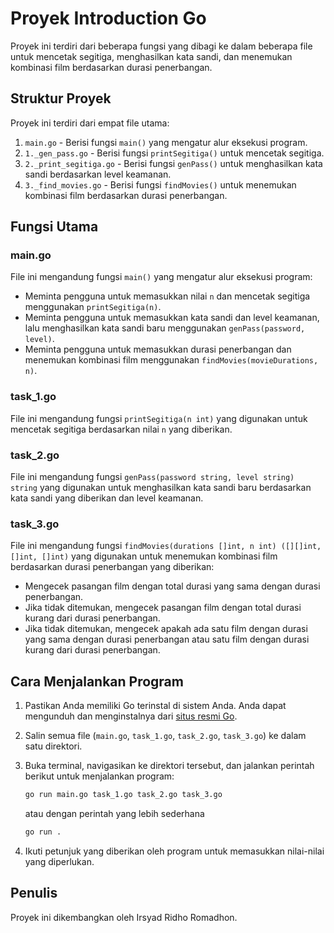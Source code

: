 # Proyek Introduction Go

Proyek ini terdiri dari beberapa fungsi yang dibagi ke dalam beberapa file untuk mencetak segitiga, menghasilkan kata sandi, dan menemukan kombinasi film berdasarkan durasi penerbangan.

## Struktur Proyek

Proyek ini terdiri dari empat file utama:

1. `main.go` - Berisi fungsi `main()` yang mengatur alur eksekusi program.
2. `1._gen_pass.go` - Berisi fungsi `printSegitiga()` untuk mencetak segitiga.
3. `2._print_segitiga.go` - Berisi fungsi `genPass()` untuk menghasilkan kata sandi berdasarkan level keamanan.
4. `3._find_movies.go` - Berisi fungsi `findMovies()` untuk menemukan kombinasi film berdasarkan durasi penerbangan.

## Fungsi Utama

### main.go

File ini mengandung fungsi `main()` yang mengatur alur eksekusi program:

- Meminta pengguna untuk memasukkan nilai `n` dan mencetak segitiga menggunakan `printSegitiga(n)`.
- Meminta pengguna untuk memasukkan kata sandi dan level keamanan, lalu menghasilkan kata sandi baru menggunakan `genPass(password, level)`.
- Meminta pengguna untuk memasukkan durasi penerbangan dan menemukan kombinasi film menggunakan `findMovies(movieDurations, n)`.

### task_1.go

File ini mengandung fungsi `printSegitiga(n int)` yang digunakan untuk mencetak segitiga berdasarkan nilai `n` yang diberikan.

### task_2.go

File ini mengandung fungsi `genPass(password string, level string) string` yang digunakan untuk menghasilkan kata sandi baru berdasarkan kata sandi yang diberikan dan level keamanan.

### task_3.go

File ini mengandung fungsi `findMovies(durations []int, n int) ([][]int, []int, []int)` yang digunakan untuk menemukan kombinasi film berdasarkan durasi penerbangan yang diberikan:

- Mengecek pasangan film dengan total durasi yang sama dengan durasi penerbangan.
- Jika tidak ditemukan, mengecek pasangan film dengan total durasi kurang dari durasi penerbangan.
- Jika tidak ditemukan, mengecek apakah ada satu film dengan durasi yang sama dengan durasi penerbangan atau satu film dengan durasi kurang dari durasi penerbangan.

## Cara Menjalankan Program

1. Pastikan Anda memiliki Go terinstal di sistem Anda. Anda dapat mengunduh dan menginstalnya dari [situs resmi Go](https://golang.org/dl/).
2. Salin semua file (`main.go`, `task_1.go`, `task_2.go`, `task_3.go`) ke dalam satu direktori.
3. Buka terminal, navigasikan ke direktori tersebut, dan jalankan perintah berikut untuk menjalankan program:

    ```sh
    go run main.go task_1.go task_2.go task_3.go
    ```
    atau dengan perintah yang lebih sederhana
    ```sh
    go run .
    ```

4. Ikuti petunjuk yang diberikan oleh program untuk memasukkan nilai-nilai yang diperlukan.

## Penulis

Proyek ini dikembangkan oleh Irsyad Ridho Romadhon.
